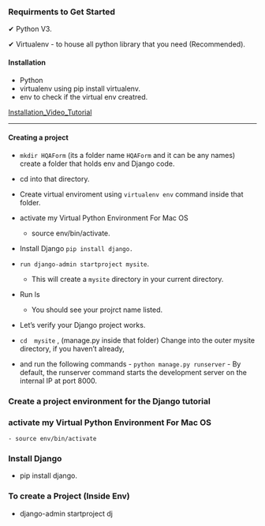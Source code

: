 ### Requirments to Get Started
 <p>✔ Python V3. </p>
 <p>✔ Virtualenv - to house all python library that you need (Recommended).  </p>
 
 #### Installation
 -   Python
 -   virtualenv using pip install virtualenv.
   -  env to check if the virtual env creatred.
   
  [Installation_Video_Tutorial](https://www.youtube.com/watch?v=IMG4r03G6g8) 
 
--- 
#### Creating a project
  - `mkdir HQAForm` (its a folder name `HQAForm` and it can be any names) create a folder that holds env and Django code.
  - cd into that directory. 
  - Create virtual enviroment using `virtualenv env` command inside that folder.
  - activate my Virtual Python Environment For Mac OS    
       - source env/bin/activate.
  - Install Django  `pip install django.` 
  - `run django-admin startproject mysite`.
    - This will create a `mysite` directory in your current directory.
  
  - Run ls
      -  You should see your projrct name listed.
   

  - Let’s verify your Django project works. 
   - `cd  mysite` , (manage.py  inside that folder) Change into the outer mysite directory, if you haven’t already,
  -  and run the following commands
    -   `python manage.py runserver`
    -   By default, the runserver command starts the development server on the internal IP at port 8000.

### Create a project environment for the Django tutorial





### activate my Virtual Python Environment For Mac OS    
    - source env/bin/activate    

### Install Django
  - pip install django.

### To create a Project (Inside Env)
  - django-admin startproject dj 
